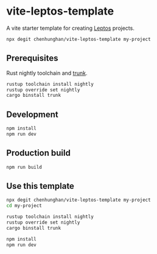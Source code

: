 # vite-leptos-template

A vite starter template for creating [Leptos](https://leptos.dev/) projects.
```sh
npx degit chenhunghan/vite-leptos-template my-project
```

## Prerequisites

Rust nightly toolchain and [trunk](https://trunkrs.dev/).
```sh
rustup toolchain install nightly
rustup override set nightly
cargo binstall trunk
```

## Development

```sh
npm install
npm run dev
```

## Production build

```sh
npm run build
```

## Use this template

```sh
npx degit chenhunghan/vite-leptos-template my-project
cd my-project

rustup toolchain install nightly
rustup override set nightly
cargo binstall trunk

npm install
npm run dev
```
